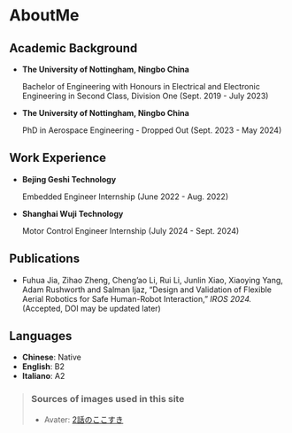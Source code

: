 # AboutMe
## Academic Background
* __The University of Nottingham, Ningbo China__

    Bachelor of Engineering with Honours in Electrical and Electronic Engineering in Second Class, Division One (Sept. 2019 - July 2023)
* __The University of Nottingham, Ningbo China__ 
    
    PhD in Aerospace Engineering - Dropped Out (Sept. 2023 - May 2024)

## Work Experience
* __Bejing Geshi Technology__

    Embedded Engineer Internship (June 2022 - Aug. 2022)
* __Shanghai Wuji Technology__

    Motor Control Engineer Internship (July 2024 - Sept. 2024)

## Publications
* Fuhua Jia, Zihao Zheng, Cheng’ao Li, Rui Li, Junlin Xiao, Xiaoying Yang, Adam Rushworth and Salman Ijaz, “Design and Validation of Flexible Aerial Robotics for Safe Human-Robot Interaction,” _IROS 2024._ (Accepted, DOI may be updated later)

## Languages
* __Chinese__: Native
* __English__: B2
* __Italiano__: A2

> ### Sources of images used in this site
> - Avater: [2話のここすき](https://www.pixiv.net/artworks/91820611)